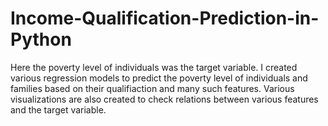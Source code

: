 # Income-Qualification-Prediction-in-Python

Here the poverty level of individuals was the target variable.
I created various regression models to predict the poverty level of individuals and families based on their qualifiaction and many such features.
Various visualizations are also created to check relations between various features and the target variable.
